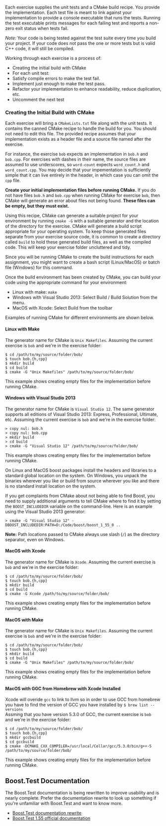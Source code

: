 Each exercise supplies the unit tests and a CMake build recipe.  You
provide the implementation.
Each test file is meant to link against your implementation to provide a
console executable that runs the tests.  Running the test executable
prints messages for each failing test and reports a non-zero exit status
when tests fail.

*Note:* Your code is being tested against the test suite every time you build your project. If your code does not pass the one or more tests but is valid C++ code, it will still be compiled.

Working through each exercise is a process of:

* Creating the initial build with CMake
* For each unit test:
 * Satisfy compile errors to make the test fail.
 * Implement just enough to make the test pass.
 * Refactor your implementation to enhance readability, reduce duplication, etc.
 * Uncomment the next test

### Creating the Initial Build with CMake

Each exercise will bring a `CMakeLists.txt` file along with the unit
tests.  It contains the canned CMake recipe to handle the build for you.
You should not need to edit this file.  The provided recipe assumes that
your implementation exists as a header file and a source file named after
the exercise.

For instance, the exercise `bob` expects an implementation in `bob.h`
and `bob.cpp`.  For exercises with dashes in their name, the source
files are assumed to use underscores, so `word-count` expects
`word_count.h` and `word_count.cpp`.  You may decide that your
impementation is sufficiently simple that it can live entirely in the
header, in which case you can omit the `cpp` file.

**Create your initial implementation files before running CMake.**  If
you do not have files `bob.h` and `bob.cpp` when running
CMake for exercise `bob`, then CMake will generate an error about files
not being found.  **These files can be empty, but they must exist.**

Using this recipe, CMake can generate a suitable project for your environment
by running `cmake -G` with a suitable generator and the location of the
directory for the exercise.  CMake will generate a build script appropriate
for your operating system.  To keep those generated files separate from
your exercise source code, it is common to create a directory called `build`
to hold these generated build files, as well as the compiled code.  This
will keep your exercise folder uncluttered and tidy.

Since you will be running CMake to create the build instructions for each
assignment, you might want to create a bash script (Linux/MacOS) or
batch file (Windows) for this command.

Once the build environment has been created by CMake, you can build your
code using the appropriate command for your environment:

* Linux with make: `make`
* Windows with Visual Studio 2013: Select Build / Build Solution from the menu.
* MacOS with Xcode: Select Build from the toolbar

Examples of running CMake for different environments are shown below.

#### Linux with Make

The generator name for CMake is `Unix Makefiles`.
Assuming the current exercise is `bob` and we're in the exercise folder:

```
$ cd /path/to/my/source/folder/bob/
$ touch bob.{h,cpp}
$ mkdir build
$ cd build
$ cmake -G "Unix Makefiles" /path/to/my/source/folder/bob/
```

This example shows creating empty files for the implementation before
running CMake.

#### Windows with Visual Studio 2013

The generator name for CMake is `Visual Studio 12`.  The same generator
supports all editions of Visual Studio 2013: Express, Professional,
Ultimate, etc.
Assuming the current exercise is `bob` and we're in the exercise folder:

```
> copy nul: bob.h
> copy nul: bob.cpp
> mkdir build
> cd build
> cmake -G "Visual Studio 12" /path/to/my/source/folder/bob/
```

This example shows creating empty files for the implementation before
running CMake.

On Linux and MacOS boost packages install the headers and libraries to
a standard global location on the system.  On Windows, you unpack the
binaries wherever you like or build from source wherever you like and
there is no standard install location on the system.

If you get complaints from CMake about not being able to find Boost, you
need to supply additional arguments to tell CMake where to find it by
setting the `BOOST_INCLUDEDIR` variable on the command-line.  Here is an
example using the Visual Studio 2013 generator:

```
> cmake -G "Visual Studio 12" -DBOOST_INCLUDEDIR:PATH=D:/Code/boost/boost_1_55_0 ..
```

**Note:** Path locations passed to CMake always use slash (`/`) as the
directory separator, even on Windows.

#### MacOS with Xcode

The generator name for CMake is `Xcode`.
Assuming the current exercise is `bob` and we're in the exercise folder:

```
$ cd /path/to/my/source/folder/bob/
$ touch bob.{h,cpp}
$ mkdir build
$ cd build
$ cmake -G Xcode /path/to/my/source/folder/bob/
```

This example shows creating empty files for the implementation before
running CMake.

#### MacOS with Make

The generator name for CMake is `Unix Makefiles`.
Assuming the current exercise is `bob` and we're in the exercise folder:

```
$ cd /path/to/my/source/folder/bob/
$ touch bob.{h,cpp}
$ mkdir build
$ cd build
$ cmake -G "Unix Makefiles" /path/to/my/source/folder/bob/
```

This example shows creating empty files for the implementation before
running CMake.


#### MacOS with GGC from Homebrew with Xcode Installed 

Xcode will overide `gcc` to link to llvm so in order to use GCC from homebrew  
you have to find the version of GCC you have installed by `$ brew list --versions`  
Assming that you have version 5.3.0 of GCC, the current exercise is `bob`   
and we're in the exercise folder:

```
$ cd /path/to/my/source/folder/bob/
$ touch bob.{h,cpp}
$ mkdir gccbuild
$ cd gccbuild
$ cmake -DCMAKE_CXX_COMPILER=/usr/local/Cellar/gcc/5.3.0/bin/g++-5 /path/to/my/source/folder/bob/
```

This example shows creating empty files for the implementation before
running CMake.

## Boost.Test Documentation

The Boost.Test documentation is being rewritten to improve usability
and is nearly complete.
Prefer the documentation rewrite to look up something if you're unfamiliar
with Boost.Test and want to know more.

* [Boost.Test documentation rewrite](http://user.xmission.com/~legalize/boost.test/)
* [Boost.Test 1.55 official documentation](http://www.boost.org/doc/libs/1_55_0/libs/test/doc/html/index.html)
